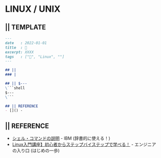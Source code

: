 # LINUX / UNIX
## || TEMPLATE

```markdown
---
date   : 2022-01-01
title  : 🐧  
excerpt: XXXX
tags   : ["🐧", "Linux", ""]
---

## || 
### | 

## || $---
\```shell
$---
\```

## || REFERENCE
- []() - 
```

## || REFERENCE
- [シェル・コマンドの説明](https://www.ibm.com/docs/ja/zos/2.3.0?topic=reference-shell-command-descriptions) - IBM (辞書的に使える！)
- [Linux入門講座】初心者からステップバイステップで学べる！](https://eng-entrance.com/category/linux) - エンジニアの入り口 (はじめの一歩)
